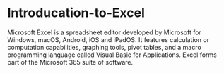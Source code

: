 # Introducation-to-Excel
Microsoft Excel is a spreadsheet editor developed by Microsoft for Windows, macOS, Android, iOS and iPadOS. It features calculation or computation capabilities, graphing tools, pivot tables, and a macro programming language called Visual Basic for Applications. Excel forms part of the Microsoft 365 suite of software.
